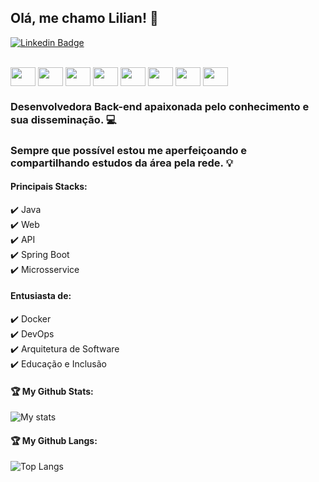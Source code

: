 ## Olá, me chamo Lilian! 👋

[![Linkedin Badge](https://img.shields.io/badge/-LinkedIn-blue?style=flat-square&logo=Linkedin&logoColor=white&link=https://www.linkedin.com/in/lilian-sousa/)](https://www.linkedin.com/in/lilian-sousa/)

<div style="display: inline_block"><br>
  <img align="center" height="30" width="40" src="https://cdn.jsdelivr.net/gh/devicons/devicon/icons/java/java-original.svg">
  <img align="center" height="30" width="40" src="https://cdn.jsdelivr.net/gh/devicons/devicon/icons/groovy/groovy-original.svg">
  <img align="center" height="30" width="40" src="https://cdn.jsdelivr.net/gh/devicons/devicon/icons/spring/spring-original.svg">
  <img align="center" height="30" width="40" src="https://cdn.jsdelivr.net/gh/devicons/devicon/icons/docker/docker-original-wordmark.svg">
  <img align="center" height="30" width="40" src="https://cdn.jsdelivr.net/gh/devicons/devicon/icons/codecov/codecov-plain.svg">
  <img align="center" height="30" width="40" src="https://cdn.jsdelivr.net/gh/devicons/devicon/icons/travis/travis-plain-wordmark.svg">
  <img align="center" height="30" width="40" src="https://cdn.jsdelivr.net/gh/devicons/devicon/icons/git/git-original.svg">
  <img align="center" height="30" width="40" src="https://cdn.jsdelivr.net/gh/devicons/devicon/icons/github/github-original.svg">
</div>

### Desenvolvedora Back-end apaixonada pelo conhecimento e sua disseminação. 💻

### Sempre que possível estou me aperfeiçoando e compartilhando estudos da área pela rede. 💡

#### Principais Stacks:
✔️ Java   
✔️ Web  
✔️ API  
✔️ Spring Boot  
✔️ Microsservice  

#### Entusiasta de:
✔️ Docker   
✔️ DevOps   
✔️ Arquitetura de Software  
✔️ Educação e Inclusão  


#### 🏆 My Github Stats:

![My stats](https://github-readme-stats.vercel.app/api?username=liliannss&show_icons=true&theme=merko)

#### 🏆 My Github Langs:
![Top Langs](https://github-readme-stats.vercel.app/api/top-langs/?username=liliannss&theme=merko)
